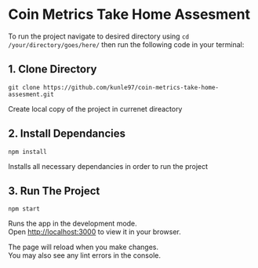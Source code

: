 # Coin Metrics Take Home Assesment

To run the project navigate to desired directory using `cd /your/directory/goes/here/` then run the following code in your terminal:

## 1. Clone Directory
```
git clone https://github.com/kunle97/coin-metrics-take-home-assesment.git
```
Create local copy of the project in currenet direactory

## 2. Install Dependancies  

 ```
 npm install
 ```
 Installs all necessary dependancies in order to run the project

## 3. Run The Project
 ```
 npm start
 ```

Runs the app in the development mode.\
Open [http://localhost:3000](http://localhost:3000) to view it in your browser.

The page will reload when you make changes.\
You may also see any lint errors in the console.
